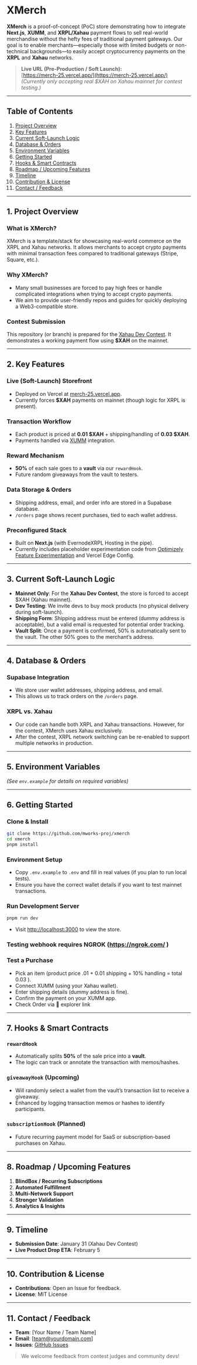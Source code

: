 # XMerch

**XMerch** is a proof-of-concept (PoC) store demonstrating how to integrate **Next.js**, **XUMM**, and **XRPL/Xahau** payment flows to sell real-world merchandise without the hefty fees of traditional payment gateways. Our goal is to enable merchants—especially those with limited budgets or non-technical backgrounds—to easily accept cryptocurrency payments on the **XRPL** and **Xahau** networks.

> **Live URL (Pre-Production / Soft Launch):**  
> [https://merch-25.vercel.app/](https://merch-25.vercel.app/)  
> *(Currently only accepting real $XAH on Xahau mainnet for contest testing.)*

---

## Table of Contents

1. [Project Overview](#project-overview)  
2. [Key Features](#key-features)  
3. [Current Soft-Launch Logic](#current-soft-launch-logic)  
4. [Database & Orders](#database--orders)  
5. [Environment Variables](#environment-variables)  
6. [Getting Started](#getting-started)  
7. [Hooks & Smart Contracts](#hooks--smart-contracts)  
8. [Roadmap / Upcoming Features](#roadmap--upcoming-features)  
9. [Timeline](#timeline)  
10. [Contribution & License](#contribution--license)  
11. [Contact / Feedback](#contact--feedback)

---

## 1. Project Overview

### What is XMerch?
XMerch is a template/stack for showcasing real-world commerce on the XRPL and Xahau networks. It allows merchants to accept crypto payments with minimal transaction fees compared to traditional gateways (Stripe, Square, etc.).

### Why XMerch?
- Many small businesses are forced to pay high fees or handle complicated integrations when trying to accept crypto payments.  
- We aim to provide user-friendly repos and guides for quickly deploying a Web3-compatible store.

### Contest Submission
This repository (or branch) is prepared for the [Xahau Dev Contest](https://github.com/XRPL-Labs/Xahau-Dev-Contest). It demonstrates a working payment flow using **$XAH** on the mainnet.

---

## 2. Key Features

### Live (Soft-Launch) Storefront
- Deployed on Vercel at [merch-25.vercel.app](https://merch-25.vercel.app/).
- Currently forces **$XAH** payments on mainnet (though logic for XRPL is present).

### Transaction Workflow
- Each product is priced at **0.01 $XAH** + shipping/handling of **0.03 $XAH**.
- Payments handled via [XUMM](https://xumm.app/) integration.

### Reward Mechanism
- **50%** of each sale goes to a **vault** via our `rewardHook`.
- Future random giveaways from the vault to testers.

### Data Storage & Orders
- Shipping address, email, and order info are stored in a Supabase database.
- `/orders` page shows recent purchases, tied to each wallet address.

### Preconfigured Stack
- Built on **Next.js** (with EvernodeXRPL Hosting in the pipe).
- Currently includes placeholder experimentation code from [Optimizely Feature Experimentation](https://www.optimizely.com/products/feature-experimentation/) and Vercel Edge Config.

---

## 3. Current Soft-Launch Logic

- **Mainnet Only**: For the **Xahau Dev Contest**, the store is forced to accept $XAH (Xahau mainnet).
- **Dev Testing**: We invite devs to buy mock products (no physical delivery during soft-launch).
- **Shipping Form**: Shipping address must be entered (dummy address is acceptable), but a valid email is requested for potential order tracking.
- **Vault Split**: Once a payment is confirmed, 50% is automatically sent to the vault. The other 50% goes to the merchant’s address.

---

## 4. Database & Orders

### Supabase Integration
- We store user wallet addresses, shipping address, and email.
- This allows us to track orders on the `/orders` page.

### XRPL vs. Xahau
- Our code can handle both XRPL and Xahau transactions. However, for the contest, XMerch uses Xahau exclusively.
- After the contest, XRPL network switching can be re-enabled to support multiple networks in production.

---

## 5. Environment Variables
_(See `env.example` for details on required variables)_

---

## 6. Getting Started

### Clone & Install
```bash
git clone https://github.com/mworks-proj/xmerch
cd xmerch
pnpm install
```

### Environment Setup
- Copy `.env.example` to `.env` and fill in real values (if you plan to run local tests).
- Ensure you have the correct wallet details if you want to test mainnet transactions.

### Run Development Server
```bash
pnpm run dev
```
- Visit [http://localhost:3000](http://localhost:3000) to view the store.


### Testing webhook requires NGROK (https://ngrok.com/ )


### Test a Purchase
- Pick an item (product price .01 + 0.01 shipping + 10% handling = total 0.03 ).
- Connect XUMM (using your Xahau wallet).
- Enter shipping details (dummy address is fine).
- Confirm the payment on your XUMM app.
- Check Order via  🔎 explorer link

---

## 7. Hooks & Smart Contracts

### `rewardHook`
- Automatically splits **50%** of the sale price into a **vault**.
- The logic can track or annotate the transaction with memos/hashes.

### `giveawayHook` (Upcoming)
- Will randomly select a wallet from the vault’s transaction list to receive a giveaway.
- Enhanced by logging transaction memos or hashes to identify participants.

### `subscriptionHook` (Planned)
- Future recurring payment model for SaaS or subscription-based purchases on Xahau.

---

## 8. Roadmap / Upcoming Features

1. **BlindBox / Recurring Subscriptions**
2. **Automated Fulfillment**
3. **Multi-Network Support**
4. **Stronger Validation**
5. **Analytics & Insights**

---

## 9. Timeline

- **Submission Date**: January 31 (Xahau Dev Contest)
- **Live Product Drop ETA**: February 5

---

## 10. Contribution & License

- **Contributions**: Open an Issue for feedback.
- **License**: MIT License

---

## 11. Contact / Feedback

- **Team**: [Your Name / Team Name]
- **Email**: [team@yourdomain.com]
- **Issues**: [GitHub Issues](https://github.com/your-org/xmerch-contest/issues)

> We welcome feedback from contest judges and community devs!

